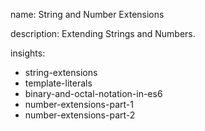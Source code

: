name: String and Number Extensions

description: Extending Strings and Numbers. 

insights:
  - string-extensions
  - template-literals
  - binary-and-octal-notation-in-es6
  - number-extensions-part-1
  - number-extensions-part-2
 
